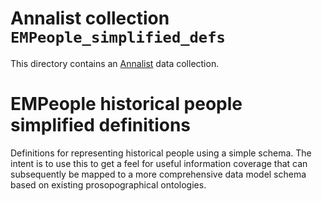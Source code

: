 # Annalist collection `EMPeople_simplified_defs`

This directory contains an [Annalist](http://annalist.net) data collection.

# EMPeople historical people simplified definitions

Definitions for representing historical people using a simple schema.  The intent is to use this to get a feel for useful information coverage that can subsequently be mapped to a more comprehensive data model schema based on existing prosopographical ontologies.


